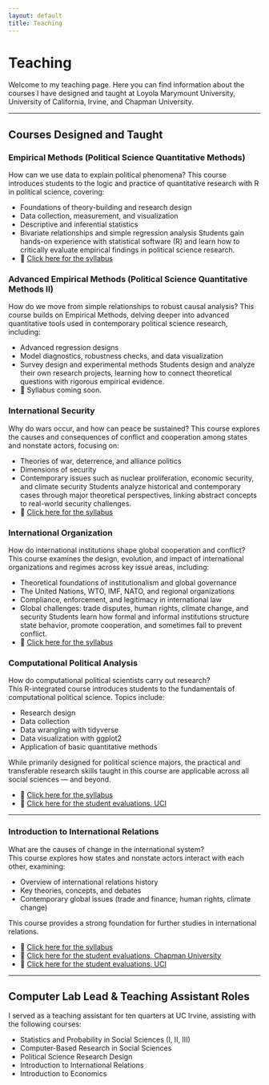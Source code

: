 ```yaml
---
layout: default
title: Teaching
---
```


# Teaching

Welcome to my teaching page. Here you can find information about the courses I have designed and taught at Loyola Marymount University, University of California, Irvine, and Chapman University.

---

## Courses Designed and Taught
### Empirical Methods (Political Science Quantitative Methods)
How can we use data to explain political phenomena?
This course introduces students to the logic and practice of quantitative research with R in political science, covering:
- Foundations of theory-building and research design
- Data collection, measurement, and visualization
- Descriptive and inferential statistics
- Bivariate relationships and simple regression analysis
Students gain hands-on experience with statistical software (R) and learn how to critically evaluate empirical findings in political science research.
- 📄 [Click here for the syllabus](/assets/docs/Demir_Empirical_Approaches_Syllabus.pdf)  

### Advanced Empirical Methods (Political Science Quantitative Methods II)
How do we move from simple relationships to robust causal analysis?
This course builds on Empirical Methods, delving deeper into advanced quantitative tools used in contemporary political science research, including:
- Advanced regression designs
- Model diagnostics, robustness checks, and data visualization
- Survey design and experimental methods
Students design and analyze their own research projects, learning how to connect theoretical questions with rigorous empirical evidence.
- 📄 Syllabus coming soon.

### International Security
Why do wars occur, and how can peace be sustained?
This course explores the causes and consequences of conflict and cooperation among states and nonstate actors, focusing on:
- Theories of war, deterrence, and alliance politics
- Dimensions of security
- Contemporary issues such as nuclear proliferation, economic security, and climate security
Students analyze historical and contemporary cases through major theoretical perspectives, linking abstract concepts to real-world security challenges.
- 📄 [Click here for the syllabus](/assets/docs/Demir_IS_Syllabus.pdf)  

### International Organization
How do international institutions shape global cooperation and conflict?
This course examines the design, evolution, and impact of international organizations and regimes across key issue areas, including:
- Theoretical foundations of institutionalism and global governance
- The United Nations, WTO, IMF, NATO, and regional organizations
- Compliance, enforcement, and legitimacy in international law
- Global challenges: trade disputes, human rights, climate change, and security
Students learn how formal and informal institutions structure state behavior, promote cooperation, and sometimes fail to prevent conflict.
- 📄 [Click here for the syllabus](/assets/docs/Demir_IO_Syllabus.pdf)  


### Computational Political Analysis
How do computational political scientists carry out research?  
This R-integrated course introduces students to the fundamentals of computational political science. Topics include:

- Research design
- Data collection
- Data wrangling with tidyverse
- Data visualization with ggplot2
- Application of basic quantitative methods

While primarily designed for political science majors, the practical and transferable research skills taught in this course are applicable across all social sciences — and beyond.

- 📄 [Click here for the syllabus](/assets/docs/Demir_Comp_Pol_Analysis_Syllabus.pdf)
- 📝 [Click here for the student evaluations, UCI](/assets/docs/Demir_Comp_Pol_Analysis_Eval_UCI.pdf)  

---

### Introduction to International Relations
What are the causes of change in the international system?  
This course explores how states and nonstate actors interact with each other, examining:

- Overview of international relations history
- Key theories, concepts, and debates
- Contemporary global issues (trade and finance, human rights, climate change)

This course provides a strong foundation for further studies in international relations.

  - 📄 [Click here for the syllabus](/assets/docs/Demir_Introduction_to_IR_Syllabus.pdf)
  - 📝 [Click here for the student evaluations, Chapman University](/assets/docs/Demir_Introduction_to_IR_Eval_Chapman.pdf)
  - 📝 [Click here for the student evaluations, UCI](/assets/docs/Demir_Introduction_to_IR_Eval_UCI.pdf)

---

## Computer Lab Lead & Teaching Assistant Roles

I served as a teaching assistant for ten quarters at UC Irvine, assisting with the following courses:

- Statistics and Probability in Social Sciences (I, II, III)
- Computer-Based Research in Social Sciences
- Political Science Research Design
- Introduction to International Relations
- Introduction to Economics
